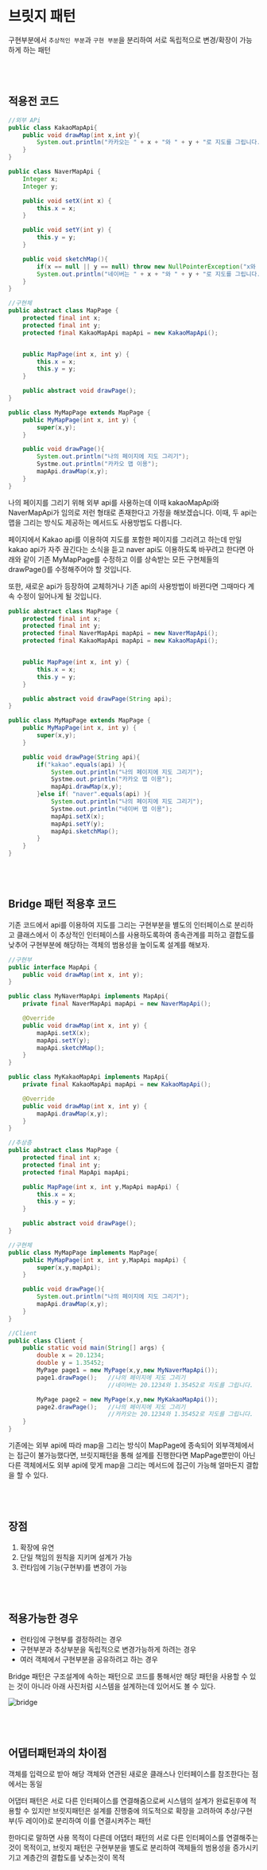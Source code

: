 # 브릿지 패턴

구현부분에서 `추상적인 부분`과 `구현 부분`을 분리하여 서로 독립적으로 변경/확장이 가능하게 하는 패턴

<br><br>

## 적용전 코드

```java
//외부 APi
public class KakaoMapApi{
    public void drawMap(int x,int y){
        System.out.println("카카오는 " + x + "와 " + y + "로 지도를 그립니다.");
    }
}

public class NaverMapApi {
    Integer x;
    Integer y;

    public void setX(int x) {
        this.x = x;
    }

    public void setY(int y) {
        this.y = y;
    }

    public void sketchMap(){
        if(x == null || y == null) throw new NullPointerException("x와 y는 null일 수 없습니다.");
        System.out.println("네이버는 " + x + "와 " + y + "로 지도를 그립니다.");
    }
}

//구현체
public abstract class MapPage {
    protected final int x;
    protected final int y;
    protected final KakaoMapApi mapApi = new KakaoMapApi();


    public MapPage(int x, int y) {
        this.x = x;
        this.y = y;
    }

    public abstract void drawPage();
}

public class MyMapPage extends MapPage {
    public MyMapPage(int x, int y) {
        super(x,y);
    }

    public void drawPage(){
        System.out.println("나의 페이지에 지도 그리기");
        Systme.out.println("카카오 맵 이용");
        mapApi.drawMap(x,y);
    }
}
```

나의 페이지를 그리기 위해 외부 api를 사용하는데 이때 kakaoMapApi와 NaverMapApi가 임의로 저런 형태로 존재한다고 가정을 해보겠습니다. 이때, 두 api는 맵을 그리는 방식도 제공하는 메서드도 사용방법도 다릅니다.

페이지에서 Kakao api를 이용하여 지도를 포함한 페이지를 그리려고 하는데 만일 kakao api가 자주 끊긴다는 소식을 듣고 naver api도 이용하도록 바꾸려고 한다면 아래와 같이 기존 MyMapPage를 수정하고 이를 상속받는 모든 구현체들의 drawPage()를 수정해주어야 할 것입니다.

또한, 새로운 api가 등장하여 교체하거나 기존 api의 사용방법이 바뀐다면 그때마다 계속 수정이 일어나게 될 것입니다.

```java
public abstract class MapPage {
    protected final int x;
    protected final int y;
    protected final NaverMapApi mapApi = new NaverMapApi();
    protected final KakaoMapApi mapApi = new KakaoMapApi();


    public MapPage(int x, int y) {
        this.x = x;
        this.y = y;
    }

    public abstract void drawPage(String api);
}

public class MyMapPage extends MapPage {
    public MyMapPage(int x, int y) {
        super(x,y);
    }

    public void drawPage(String api){
        if("kakao".equals(api) ){
            System.out.println("나의 페이지에 지도 그리기");
            Systme.out.println("카카오 맵 이용");
            mapApi.drawMap(x,y);
        }else if( "naver".equals(api) ){
            System.out.println("나의 페이지에 지도 그리기");
            Systme.out.println("네이버 맵 이용");
            mapApi.setX(x);
            mapApi.setY(y);
            mapApi.sketchMap();
        }
    }
}
```

<br><br>

## Bridge 패턴 적용후 코드

기존 코드에서 api를 이용하여 지도를 그리는 구현부분을 별도의 인터페이스로 분리하고 클래스에서 이 추상적인 인터페이스를 사용하도록하여 종속관계를 피하고 결합도를 낮추어 구현부분에 해당하는 객체의 범용성을 높이도록 설계를 해보자.

```java
//구현부
public interface MapApi {
    public void drawMap(int x, int y);
}

public class MyNaverMapApi implements MapApi{
    private final NaverMapApi mapApi = new NaverMapApi();

    @Override
    public void drawMap(int x, int y) {
        mapApi.setX(x);
        mapApi.setY(y);
        mapApi.sketchMap();
    }
}

public class MyKakaoMapApi implements MapApi{
    private final KakaoMapApi mapApi = new KakaoMapApi();

    @Override
    public void drawMap(int x, int y) {
        mapApi.drawMap(x,y);
    }
}

//추상층
public abstract class MapPage {
    protected final int x;
    protected final int y;
    protected final MapApi mapApi;

    public MapPage(int x, int y,MapApi mapApi) {
        this.x = x;
        this.y = y;
    }

    public abstract void drawPage();
}

//구현체
public class MyMapPage implements MapPage{
    public MyMapPage(int x, int y,MapApi mapApi) {
        super(x,y,mapApi);
    }

    public void drawPage(){
        System.out.println("나의 페이지에 지도 그리기");
        mapApi.drawMap(x,y);
    }
}

//Client
public class Client {
    public static void main(String[] args) {
        double x = 20.1234;
        double y = 1.35452;
        MyPage page1 = new MyPage(x,y,new MyNaverMapApi());
        page1.drawPage();   //나의 페이지에 지도 그리기
                            //네이버는 20.1234와 1.35452로 지도를 그립니다.

        MyPage page2 = new MyPage(x,y,new MyKakaoMapApi());
        page2.drawPage();   //나의 페이지에 지도 그리기
                            //카카오는 20.1234와 1.35452로 지도를 그립니다.
    }
}
```
기존에는 외부 api에 따라 map을 그리는 방식이 MapPage에 종속되어 외부객체에서는 접근이 불가능했다면, 브릿지패턴을 통해 설계를 진행한다면 MapPage뿐만이 아닌 다른 객체에서도 외부 api에 맞게 map을 그리는 메서드에 접근이 가능해 얼마든지 결합을 할 수 있다.

<br><br>


## 장점

1. 확장에 유연
2. 단일 책임의 원칙을 지키며 설계가 가능
3. 런타임에 기능(구현부)를 변경이 가능

<br><br>

## 적용가능한 경우
- 런타임에 구현부를 결정하려는 경우
- 구현부분과 추상부분을 독립적으로 변경가능하게 하려는 경우
- 여러 객체에서 구현부분을 공유하려고 하는 경우

Bridge 패턴은 구조설계에 속하는 패턴으로 코드를 통해서만 해당 패턴을 사용할 수 있는 것이 아니라 아래 사진처럼 시스템을 설계하는데 있어서도 볼 수 있다.

![bridge](/구조/4주차-브릿지/image/bridge.jpg)

<br><br>

## 어댑터패턴과의 차이점
객체를 입력으로 받아 해당 객체와 연관된 새로운 클래스나 인터페이스를 참조한다는 점에서는 동일

어댑터 패턴은 서로 다른 인터페이스를 연결해줌으로써 시스템의 설계가 완료된후에 적용할 수 있지만 브릿지패턴은 설계를 진행중에 의도적으로 확장을 고려하여 추상/구현부(두 레이어)로 분리하여 이를 연결시켜주는 패턴

한마디로 말하면 사용 목적이 다른데 어댑터 패턴의 서로 다른 인터페이스를 연결해주는 것이 목적이고, 브릿지 패턴은 구현부분을 별도로 분리하여 객체들의 범용성을 증가시키기고 계층간의 결합도를 낮추는것이 목적